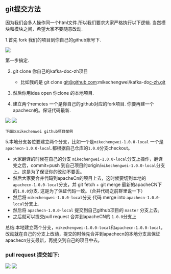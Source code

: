 ## git提交方法

因为我们会多人操作同一个html文件.所以我们要求大家严格执行以下逻辑. 当然模块和模块之间，希望大家不要随意改动.


1.首先 fork 我们的项目到你自己的github账号下.

![](/Users/chengwei/Desktop/fork.jpg)

第一步搞定.

2. git clone 你自己的kafka-doc-zh项目
   - 比如我的是 git clone git@github.com:mikechengwei/kafka-do[c-zh.git](a)

3. 然后你用idea open 你clone 的本地项目.

4. 建立两个remotes 一个是你自己的github对应的fork项目. 你要再建一个apachecn的。保证代码最新.

![](/Users/chengwei/Desktop/remotes.jpg)
![](/Users/chengwei/Desktop/remotes_display.png)

`下面以mikechenwei github项目举例`

5.本地分支各位要建立两个分支，比如一个是`mikechengwei-1.0.0-local`  一个是`apachecn-1.0.0-local`.都根据自己仓库的`1.0.0`分支checkout。


- 大家翻译的时候在自己的分支 `mikechengwei-1.0.0-local`分支上操作，翻译完之后，commit+push 到自己项目的origin/`mikechengwei-1.0.0-local`分支上。这是为了保证你的改动不要丢。
- 然后大家要合并代码到apacheCn的项目上去，这时候要切到本地的`apachecn-1.0.0-local`分支，并 git fetch + git merge 最新的apacheCN下的`1.0.0`分支. 这是为了保证代码一致。（合并代码之前群里说一下）
- 然后将 `mikechengwei-1.0.0-local`分支 代码 merge into `apachecn-1.0.0-local`分支上.
- 然后将 `apachecn-1.0.0-local` 提交到自己github项目的 `master` 分支上去。
- 之后就可以提交pull request 合并到apacheCN的 `1.0.0`分支上

总结:本地建立两个分支，`mikechengwei-1.0.0-local`和`apachecn-1.0.0-local`，改动就在自己的分支上改动，提交的时候先合并到apachecn的本地分支且保证apachecn分支最新，再提交到自己的项目中去。
### pull request 提交如下:
![](/Users/chengwei/Desktop/create_pull_request.jpg)
![](/Users/chengwei/Desktop/pull_request.jpg)

